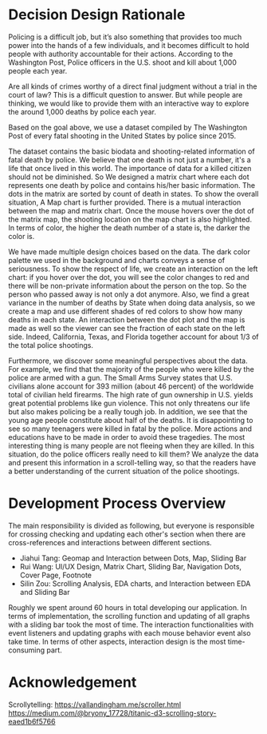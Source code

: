 # Decision Design Rationale

Policing is a difficult job, but it’s also something that provides too much power into the hands of a few individuals, and it becomes difficult to hold people with authority accountable for their actions. According to the Washington Post, Police officers in the U.S. shoot and kill about 1,000 people each year.

Are all kinds of crimes worthy of a direct final judgment without a trial in the court of law?
This is a difficult question to answer. But while people are thinking, we would like to provide them with an interactive way to explore the around 1,000 deaths by police each year. 

Based on the goal above, we use a dataset compiled by The Washington Post of every fatal shooting in the United States by police since 2015. 

The dataset contains the basic biodata and shooting-related information of fatal death by police. We believe that one death is not just a number, it's a life that once lived in this world. The importance of data for a killed citizen should not be diminished. So We designed a matrix chart where each dot represents one death by police and contains his/her basic information. The dots in the matrix are sorted by count of death in states. To show the overall situation, A Map chart is further provided. There is a mutual interaction between the map and matrix chart. Once the mouse hovers over the dot of the matrix map, the shooting location on the map chart is also highlighted. In terms of color, the higher the death number of a state is, the darker the color is.

We have made multiple design choices based on the data. The dark color palette we used in the background and charts conveys a sense of seriousness. To show the respect of life, we create an interaction on the left chart: if you hover over the dot, you will see the color changes to red and there will be non-private information about the person on the top. So the person who passed away is not only a dot anymore. Also, we find a great variance in the number of deaths by State when doing data analysis, so we create a map and use different shades of red colors to show how many deaths in each state. An interaction between the dot plot and the map is made as well so the viewer can see the fraction of each state on the left side. Indeed, California, Texas, and Florida together account for about 1/3 of the total police shootings.

Furthermore, we discover some meaningful perspectives about the data. For example, we find that the majority of the people who were killed by the police are armed with a gun. The Small Arms Survey states that U.S. civilians alone account for 393 million (about 46 percent) of the worldwide total of civilian held firearms. The high rate of gun ownership in U.S. yields great potential problems like gun violence. This not only threatens our life but also makes policing be a really tough job. In addition, we see that the young age people constitute about half of the deaths.  It is disappointing to see so many teenagers were killed in fatal by the police. More actions and educations have to be made in order to avoid these tragedies. The most interesting thing is many people are not fleeing when they are killed. In this situation, do the police officers really need to kill them? We analyze the data and present this information in a scroll-telling way, so that the readers have a better understanding of the current situation of the police shootings.

# Development Process Overview

The main responsibility is divided as following, but everyone is responsible for crossing checking and updating each other's section when there are cross-references and interactions between different sections.
* Jiahui Tang: Geomap and Interaction between Dots, Map, Sliding Bar
* Rui Wang: UI/UX Design, Matrix Chart, Sliding Bar, Navigation Dots, Cover Page, Footnote
* Silin Zou: Scrolling Analysis, EDA charts, and Interaction between EDA and Sliding Bar

Roughly we spent around 60 hours in total developing our application.
In terms of implementation, the scrolling function and updating of all graphs with a sliding bar took the most of time. 
The interaction functionalities with event listeners and updating graphs with each mouse behavior event also take time. 
In terms of other aspects, interaction design is the most time-consuming part.

# Acknowledgement

Scrollytelling: 
https://vallandingham.me/scroller.html
https://medium.com/@bryony_17728/titanic-d3-scrolling-story-eaed1b6f5766
